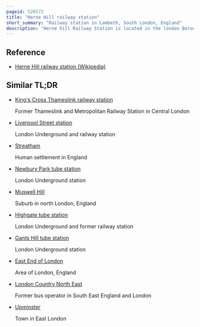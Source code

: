 ```yaml
---
pageid: 528572
title: "Herne Hill railway station"
short_summary: "Railway station in Lambeth, South London, England"
description: "Herne hill Railway Station is located in the london Borough of lambeth south london England on the Boundary between London Fare zones 2 and 3. Train Services are provided by Thameslink on the Thameslink Route to london Blackfriars farringdon St pancras international and st Albans and by southeastern to london Victoria and Orpington on the Chatham main Line. It is 3 Miles 76 Chains down the Line from Victoria."
---
```


## Reference

- [Herne Hill railway station (Wikipedia)](https://en.wikipedia.org/?curid=528572)

## Similar TL;DR

- [King's Cross Thameslink railway station](/tldr/en/kings-cross-thameslink-railway-station)

  Former Thameslink and Metropolitan Railway Station in Central London

- [Liverpool Street station](/tldr/en/liverpool-street-station)

  London Underground and railway station

- [Streatham](/tldr/en/streatham)

  Human settlement in England

- [Newbury Park tube station](/tldr/en/newbury-park-tube-station)

  London Underground station

- [Muswell Hill](/tldr/en/muswell-hill)

  Suburb in north London, England

- [Highgate tube station](/tldr/en/highgate-tube-station)

  London Underground and former railway station

- [Gants Hill tube station](/tldr/en/gants-hill-tube-station)

  London Underground station

- [East End of London](/tldr/en/east-end-of-london)

  Area of London, England

- [London Country North East](/tldr/en/london-country-north-east)

  Former bus operator in South East England and London

- [Upminster](/tldr/en/upminster)

  Town in East London
